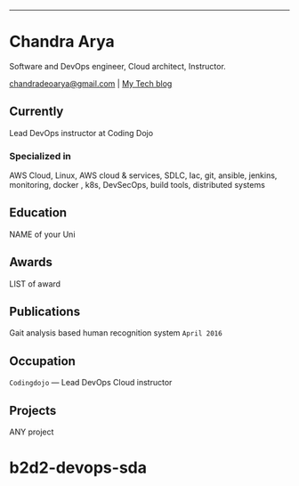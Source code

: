 ---
# Chandra Arya
Software and DevOps engineer, Cloud architect, Instructor.

<div id="webaddress">
<a href="chandradeoarya@gmail.com">chandradeoarya@gmail.com</a>
| <a href="http://chandradeoarya.com">My Tech blog</a>
</div>


## Currently

Lead DevOps instructor at Coding Dojo

### Specialized in

AWS Cloud, Linux, AWS cloud & services, SDLC, Iac, git, ansible, jenkins, monitoring, docker , k8s, DevSecOps, build tools, distributed systems



## Education

NAME of your Uni



## Awards

LIST of award



## Publications

Gait analysis based human recognition system `April 2016`

## Occupation

`Codingdojo` — Lead DevOps Cloud instructor

## Projects

ANY project

<!-- ### Footer

Last updated: June 2022 -->

# b2d2-devops-sda
